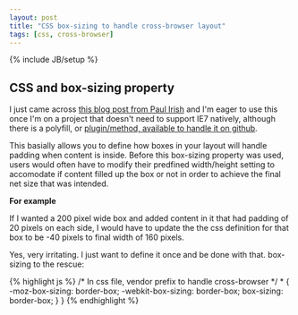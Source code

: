 ```yaml
---
layout: post
title: "CSS box-sizing to handle cross-browser layout"
tags: [css, cross-browser]
---
```

{% include JB/setup %}

## CSS and box-sizing property

I just came across [this blog post from Paul Irish](http://paulirish.com/2012/box-sizing-border-box-ftw/) and I'm eager to use this once I'm on a project that doesn't need to support IE7 natively, although there is a polyfill, or [plugin/method, available to handle it on github](https://github.com/Schepp/box-sizing-polyfill). 

This basially allows you to define how boxes in your layout will handle padding when content is inside. Before this box-sizing property was used, users would often have to modify their predfined width/height setting to accomodate if content filled up the box or not in order to achieve the final net size that was intended. 

__For example__
  
If I wanted a 200 pixel wide box and added content in it that had padding of 20 pixels on each side, I would have to update the the css definition for that box to be -40 pixels to final width of 160 pixels.

Yes, very irritating. I just want to define it once and be done with that. box-sizing to the rescue:

{% highlight js %}
	/* In css file, vendor prefix to handle cross-browser */
	* { -moz-box-sizing: border-box; -webkit-box-sizing: border-box; box-sizing: border-box; } }
{% endhighlight %}
